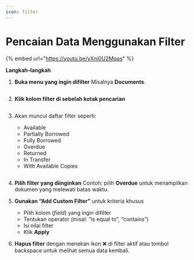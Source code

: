 ```yaml
---
icon: filter
---
```


# Pencaian Data Menggunakan Filter

{% embed url="https://youtu.be/yXni0U2Mqas" %}

**Langkah-langkah**

1.  **Buka menu yang ingin difilter** Misalnya **Documents**.



    <figure><img src="https://document-management-system-1.gitbook.io/document-management-system/~gitbook/image?url=https%3A%2F%2F1011768869-files.gitbook.io%2F%7E%2Ffiles%2Fv0%2Fb%2Fgitbook-x-prod.appspot.com%2Fo%2Fspaces%252FLEturytqtHGPsYdglHaB%252Fuploads%252FMN569l0rhz9a1emeIl7R%252Fimage.png%3Falt%3Dmedia%26token%3D085ee381-4fce-4e47-8685-b25e45544b37&#x26;width=768&#x26;dpr=4&#x26;quality=100&#x26;sign=ddd9bf29&#x26;sv=2" alt=""><figcaption></figcaption></figure>
2.  **Klik kolom filter di sebelah kotak pencarian**



    <figure><img src="https://document-management-system-1.gitbook.io/document-management-system/~gitbook/image?url=https%3A%2F%2F1011768869-files.gitbook.io%2F%7E%2Ffiles%2Fv0%2Fb%2Fgitbook-x-prod.appspot.com%2Fo%2Fspaces%252FLEturytqtHGPsYdglHaB%252Fuploads%252FEyCmzKjqm1z8FsKYTQQN%252Fimage.png%3Falt%3Dmedia%26token%3D89f1358e-72df-4563-b816-daef64c93569&#x26;width=768&#x26;dpr=4&#x26;quality=100&#x26;sign=75c134db&#x26;sv=2" alt=""><figcaption></figcaption></figure>
3.  Akan muncul daftar filter seperti:

    * Available
    * Partially Borrowed
    * Fully Borrowed
    * Overdue
    * Returned
    * In Transfer
    * With Available Copies



    <figure><img src="https://document-management-system-1.gitbook.io/document-management-system/~gitbook/image?url=https%3A%2F%2F1011768869-files.gitbook.io%2F%7E%2Ffiles%2Fv0%2Fb%2Fgitbook-x-prod.appspot.com%2Fo%2Fspaces%252FLEturytqtHGPsYdglHaB%252Fuploads%252Fjaf7UTjp8TANYaplyDxS%252Fimage.png%3Falt%3Dmedia%26token%3Dcf7d4dbe-f92c-4f18-80f1-4c67b762ad69&#x26;width=768&#x26;dpr=4&#x26;quality=100&#x26;sign=ea4a73a4&#x26;sv=2" alt=""><figcaption></figcaption></figure>
4. **Pilih filter yang diinginkan** Contoh: pilih **Overdue** untuk menampilkan dokumen yang melewati batas waktu.
5. **Gunakan “Add Custom Filter”** untuk kriteria khusus
   * Pilih kolom (_field_) yang ingin difilter
   * Tentukan operator (misal: “is equal to”, “contains”)
   * Isi nilai filter
   * Klik **Apply**
6. **Hapus filter** dengan menekan ikon ❌ di filter aktif atau tombol backspace untuk melihat semua data kembali.
